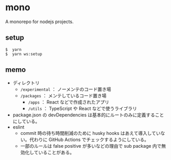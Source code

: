 # mono

A monorepo for nodejs projects.

## setup

```
$  yarn
$  yarn ws:setup
```

## memo

-   ディレクトリ
    -   `/experimental` ： ノーメンテのコード置き場
    -   `/packages` ： メンテしているコード置き場
        -   `/apps` ： React などで作成されたアプリ
        -   `/utils` ： TypeScript や React などで使うライブラリ
-   package.json の devDependencies は基本的にルートのみに定義することにしている。
-   eslint
    -   commit 時の待ち時間削減のために husky hooks はあえて導入していない。代わりに GitHub Actions でチェックするようにしている。
    -   一部のルールは false positive が多いなどの理由で sub package 内で無効化していることがある。
